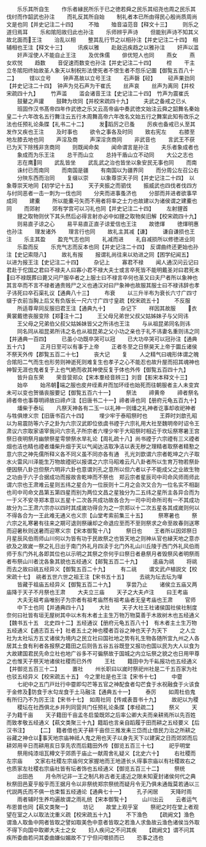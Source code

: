 <!-- { "loadSidebar": true } -->
　　乐乐其所自生
　　作乐者縁民所乐于已之徳若舜之民乐其绍尧也周之民乐其伐纣而作韶武也孙注
　　而礼反其所自始
　　制礼者本已所由得民心殷尚质周尚文是也同【并史记注二十四】
　　不殈
　　殈音溢范音【释文十三】
　　则乐之道归焉耳
　　乐和隂阳故归此也孙注
　　乐师辨乎声诗
　　但能别声诗不知其义故北面而王注
　　治乱以相
　　整其乱行节之以相孙注【并史记注二十四】　相辅相也王注【释文十三】
　　讯疾以雅
　　赴敌迅疾趋之以雅孙注
　　奸声以滥
　　奸声淫使人不能自止王注
　　及优侏儒
　　俳优短人也同
　　燕女
　　燕女欢悦
　　趋数
　　音促速而数变也孙注【并史记注二十四】
　　椌
　　干主立冬隂阳终始故圣人象天以制柷形法使死者不恨生者不怨乐记圗【御覧五百八十二】
　　铿以立号
　　钟声髙故以立号王注
　　石声磬【硁】
　　硁声果劲同【并史记注二十四】　钟声为兑石声为干崔氏
　　丝声哀
　　丝声为离同【并校宋疏四十九】
　　竹声滥
　　滥会诸音王注【史记注二十四】　竹声为震崔氏
　　鼓鼙之声讙
　　鼓鞞为坎同【并校宋疏四十九】
　　夫武之备戒之已乆
　　班固作汉书髙帝四年作武徳之乐又云高帝庙中奏武徳文始注云舜之韶舞名秦始皇二十六年改名五行舞注云五行木周舞高帝六年改名文始五行之舞案此知有改乐之法也任预礼论条牒【礼书二十二】
　　发蹈厉之已蚤
　　厉疾也备戒已乆至其发作又疾也王注
　　及时事也
　　欲令之事各及时同
　　致右宪左
　　右膝至地左膝去地也同
　　声淫及商
　　声深淫贪商同
　　非武音也
　　言武王不获已为天下除残非贪商同
　　则既闻命矣
　　闻命谓言是孙注
　　夫乐者象成者也
　　象成而为乐王注
　　总干而山立
　　总持干盾山立不动同
　　大公之志也
　　志在鹰同
　　武乱皆坐
　　武乱武之治也皆坐以象安民无事也同
　　而南
　　诛纣已而南同
　　而南国是疆
　　有南国以为疆界同
　　而分周公左召公右
　　分陜东西而治同
　　复缀以崇
　　以象尊崇天子同【并史记注二十四】　以象尊崇天地同【初学记十五】
　　天子夹振之而驷伐
　　振威武也四伐者伐四方与纣同恶者一击一刺为一伐也同
　　分夹而进事蚤济也
　　分部而并进者欲事早成同
　　建櫜
　　所以能櫜弓矢而不用者将率之士力也故建以为诸侯谓之建櫜也同
　　而郊射
　　郊有学宫可以习礼也同【并史记注二十四】
　　左射貍首
　　貍之取物则伏下其头然后必得言射亦必中如貍之取物矣旧解【校宋疏四十九】
　　则易直子谅之心
　　易平易直正直子谅爱信也王注
　　故徳煇
　　徳煇明惠也孙注
　　理发诸外
　　理言行也同
　　故礼主其减【谦】
　　谦自谦损也王注
　　乐主其盈
　　盈充气志也同
　　礼减而进
　　礼自减损所以修徳进业同
　　乐盈而反
　　乐充气志而反本也同【并史记注二十四】　反谓曲终还更始也孙注【史记索隠八】
　　故礼有报
　　报谓礼尚往来以劝进之同【困学纪闻五】　以进为报王注【史记注二十四】
　　杂记上
　　寡君不禄
　　闻人通汉问云记曰君赴于佗国之君曰不禄夫人曰寡小君不禄大夫士或言卒死皆不能明戴圣对曰君死未曰不禄既葬曰薨又问尸服卒者之上服士曰不禄言卒何也圣又曰夫尸者所以象神也其言卒而不言不禄者通贵贱尸之义也通汉对曰尸象神也故服其服士曰不禄讳辞也孝子讳死曰卒石渠礼议【通典八十三】
　　布衰
　　以三升半布为衰长六寸广四寸缀于衣前当胸上后又有负版长一尺六寸广四寸皇疏【校宋疏五十】
　　不反服
　　所适尊卑同反服旧君王注【通典九十】
　　杂记下
　　祥因其故服
　　衣黄裳戴徳丧服变除【郑注十二】
　　王父母兄弟世父叔父姑姊妹子与父同讳
　　王父母之兄弟伯父叔父姑姊妹皆父之所讳也王注
　　与从祖昆弟同名则讳
　　同名同从祖昆弟所讳之名也从祖昆弟之父小功之亲也于礼不讳妻名重则讳之同【并通典一百四】
　　已虽小功既卒哭可以冠
　　已大功卒哭可以冠孙注【通典五十六】
　　正月日至可以有事于上帝
　　正者冬至之日祭昊天上帝于圜丘诸侯不祭天外传【郡覧五百二十七】
　　丧大记
　　复
　　人之精气曰魂形体谓之魄合隂阳二气而生也形劳则神逝死则难复生也孝子之心不能忍也故升屋而招其魂神也神智无涯也鬼者复于上也气絶而收其神使反复于体也外传【御覧五百四十九】
　　皆升自东荣
　　荣音营郑众【宋本羣经音辨三】刘音【影宋本释文十三】
　　始卒
　　始吊朝端之服也皮弁绖素弁而加环绖也始死而往朝服者主人未变宾未可以变也贺循丧服要记【御覧五百六十一】
　　祭法
　　禘黄帝
　　禘者祭名禘者帝也事尊明禘故曰禘卢注【旧唐书二十一】禘者谛也同【册府元龟五百九十】
　　燔柴于泰坛
　　凡祭天神各有二玉一以礼神一则燔之礼神者讫事却收祀神者与牲俱燎义宗【旧唐书百六十四】
　　埋少牢于泰昭祭时也
　　王莽时刘歆孔昭以为易震防等六子之卦为六宗汉武即位依虞书禋于六宗礼用大社至魏明帝时诏令王肃议六宗取家语宰我问六宗孔子所宗者六埋少牢于大昭祭时相近于坎坛祭寒暑王宫祭日夜明祭月幽禜祭星雩禜祭水旱礼论【周礼疏十八】尚书禋于六宗禋有三义禋者烟也洁也精也禋者燔柴升烟于天以气闻达洁取净洁以表无秽之理精者取祭者精懃之意六宗之神先儒所释义各不同义虽不同亦各有通　孔光刘歆谓六宗者乾坤之六子取水火雷风川泽能生万物故禋祀以报谓之六宗马昭难云凡八卦者所以生育万物若祭卦便因祭八卦岂但祭六明非六卦也意谓刘孔之意所以但六者以子不能成父之业故生物之功由于六子合据成功而报故舎乾坤而不祭也　郑云宗者星辰司中司命风师雨师此谓六宗也王肃难云星则五纬之星合为一位辰则十二月之会次又合为一位名实不相副也司中司命文昌第五第四星而别为两位文昌之星独分为二五纬之星所主各异合而为一于义不安寻郑本意以五星十二次各共成功故各合为一司中司命所司有一不其成功故分为二王肃六宗亦以四时其成嵗功得合为之一宗郑以十二次五星各其成嵗则何以不得各合为一王此难无通义也义宗【山堂考索前集三十五】
　　祭寒暑也
　　祭六宗之礼寒暑有往来之期可退则祭禳却之命退应至而不至则祭求之命至故春则送寒而迎暑秋则送暑而迎寒义宗【宋本御覧十八】
　　祭日也
　　王者所以因郊祭日月星辰风伯雨师山川何以为皆有功于民故祭之也皆天地之则神从官也縁天地之意亦欲及之故嵗一祭之礼日出于南门外礼月四渎于北门外礼山川丘陵于西门外礼风伯雨师于东门外礼各即其位也以示明之其祭之奈何乎曰祭日者悬祭月者毁祭风者明祭雨者布祭山川者沈各象其貌也五经通义【邮覧五百二十九】
　　逺庙为祧
　　将祧而去之故曰祧五经异义【御覧五百二十九】
　　有二祧
　　谓文武卢植説文【校宋疏十七】　祧者五世六世之祖王注【宋书五十五】
　　去祧为坛去坛为墠
　　皆藏于祖庙五经异义【御覧五百二十九】
　　享尝乃止
　　诸侯立五庙又两庙降于天子不月祭也王肃
　　大夫立三庙
　　天子之大夫卢注
　　曰王考庙
　　大夫无祖考庙唯别子为宗者有祖考庙然有祖考庙者无皇考庙也王肃
　　官师
　　中下士也同【并通典四十八】
　　大社
　　天子大社王社诸侯国社侯社制度奈何曰社皆有垣无屋树其中以木有木者土主生万物万物莫善于木故树木也五经通义【魏书五十五　北史四十二】五经通议【册府元龟五百八十】　有木者主土生万物五经通义【通志百五十】社者五土之神也稷者百谷之神也天子为天下
　　之人立社为太社坛方五丈诸侯为境内之民立社曰国社地之势有礼生物各随所宜九州之人各居其土食有利者各报祭之籍田之后则告五谷五谷既登又报功也国以民为大人以食为大故建国君民先命立社也地广谷多不可徧祭故于国城之内立坛祭之貌之也日用甲尊之也惟天子祭天地诸侯社稷而已外传
　　王社
　　籍田中为千畆报功也五经通义【并御览五百三十二】
　　置社
　　州长职曰以嵗时祭祀州社是二千五百家为社也驳五经异义【校宋疏五十五】　今之里社是也王注【宋书十七】
　　中霤
　　七祀中之五门戸灶行中霤即勾芒等五官之神配食者勾芒食于水祝融食于火该食于金修及防食于水勾龙食于土马融注【通典五十一】
　　泰厉
　　如周杜伯鬼有所归乃不为厉王注【宋书十七】　如周社同【传咸表晋书十九】
　　故祀以为稷
　　稷坛在社西俱北乡并列同营共门任预礼论条牒【孝经疏二】
　　祭义
　　天子为籍千亩
　　天子籍田千亩孟冬启蛰既郊之后率公卿大夫而亲耕焉所以先百姓而致孝敬五经通义【萟文类聚三十九】籍蹈也言亲自蹈履于田而耕之五经要义【后汉书注】
　　【二】　籍者借也天子耕千亩但三推发耒三岱而止借民力治之所耕之谷藏之神仓以事天地宗庙神祗人鬼之用也天子以身先天下以建寅之日而郊郊而后耕郊用辛日而耕用亥日享先农而后籍田外传【御览五百三十七】
　　祀乎明堂
　　祭用纯漆俎瓦樽文于郊质于庙止一献周舍礼疑义【北史六十】
　　右社稷而左宗庙
　　文家右社稷左宗庙何文家握地而王地道长乆得事宗庙以有社稷故右之也质家左社稷右宗庙社皆有坛者饰也五经通义【御览五百三十二】
　　祭统
　　出田邑
　　月令所记非一王之制凡称古者无逺近之限未知夏封诸侯何代之典秋祭田邑夏乎殷乎而王据月令以非祭统郑宗祭统而疑月令无乃俱未通哉莫若通以三代説两氏而不俱一也束晳五经通论【通典七十一】
　　孔子闲居
　　天降时雨
　　雨者辅时生养均遍故谓之雨礼统【宋本御覧十】
　　山川出云
　　云者运气布恩普也同【萟文类聚一】
　　坊记
　　故堂上观乎室
　　祭祀之时在堂上者观望在室之人以取法沈重义疏【校宋疏五十九】
　　不下渔色
　　【疏阙文】渔色谓渔人取鱼中网者皆取之譬如取美色中意者皆取之若渔人求鱼故云渔色诸侯当外取不得下向国中取卿大夫士之女
　　妇人疾问之不问其疾
　　【疏阙文】谓不问其疾所委曲若问其委曲嫌似媚故不丁宁但问増损而已
　　恐事之违也
